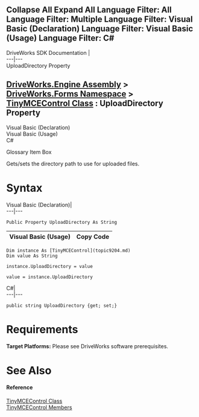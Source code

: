       

 Collapse All Expand All  Language Filter: All  Language Filter: Multiple  Language Filter: Visual Basic (Declaration) Language Filter: Visual Basic (Usage) Language Filter: C#  
---  
DriveWorks SDK Documentation  |   
---|---  
UploadDirectory Property   
  
[DriveWorks.Engine Assembly](topic2156.md) > [DriveWorks.Forms Namespace](topic7266.md) > [TinyMCEControl Class](topic9204.md) : UploadDirectory Property  
---  
  
Visual Basic (Declaration)    
Visual Basic (Usage)    
C# 

Glossary Item Box

Gets/sets the directory path to use for uploaded files. 

# Syntax

Visual Basic (Declaration)|   
---|---  
      
    
    Public Property UploadDirectory As String  
  
Visual Basic (Usage)| Copy Code  
---|---  
      
    
    Dim instance As [TinyMCEControl](topic9204.md)
    Dim value As String
     
    instance.UploadDirectory = value
     
    value = instance.UploadDirectory  
  
C#|   
---|---  
      
    
    public string UploadDirectory {get; set;}  
  
# Requirements

**Target Platforms:** Please see DriveWorks software prerequisites.

# See Also

#### Reference

[TinyMCEControl Class](topic9204.md)   
[TinyMCEControl Members](topic9205.md)


